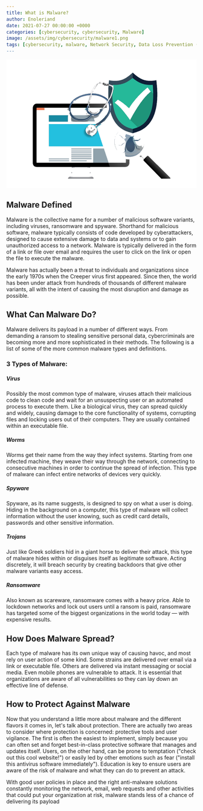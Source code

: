 ```yaml
---
title: What is Malware?
author: Enoleriand
date: 2021-07-27 00:00:00 +0000
categories: [cybersecurity, cybersecurity, Malware]
image: /assets/img/cybersecurity/malware1.png
tags: [cybersecurity, malware, Network Security, Data Loss Prevention (DLP), Cloud Security , trusion Detection Systems (IDS) or Intrusion Prevention Systems (IPS), Identity and Access Management (IAM) use, Antivirus/anti-malware, Ransomware, Phishing Attacks, Social engineering, Advanced Persistent Threat, network security, Firewalls,  Forcepoint's Secure Enterprise SD-WAN, Administrative, Physical, Technical]
---
```


![Desktop View](/assets/img/cybersecurity/malware1.png)

## Malware Defined
Malware is the collective name for a number of malicious software variants, including viruses, ransomware and spyware. Shorthand for malicious software, malware typically consists of code developed by cyberattackers, designed to cause extensive damage to data and systems or to gain unauthorized access to a network. Malware is typically delivered in the form of a link or file over email and requires the user to click on the link or open the file to execute the malware.

Malware has actually been a threat to individuals and organizations since the early 1970s when the Creeper virus first appeared. Since then, the world has been under attack from hundreds of thousands of different malware variants, all with the intent of causing the most disruption and damage as possible.

## What Can Malware Do?
Malware delivers its payload in a number of different ways. From demanding a ransom to stealing sensitive personal data, cybercriminals are becoming more and more sophisticated in their methods. The following is a list of some of the more common malware types and definitions.

### 3 Types of Malware:

##### Virus

Possibly the most common type of malware, viruses attach their malicious code to clean code and wait for an unsuspecting user or an automated process to execute them. Like a biological virus, they can spread quickly and widely, causing damage to the core functionality of systems, corrupting files and locking users out of their computers. They are usually contained within an executable file.

##### Worms

Worms get their name from the way they infect systems. Starting from one infected machine, they weave their way through the network, connecting to consecutive machines in order to continue the spread of infection. This type of malware can infect entire networks of devices very quickly.

##### Spyware

Spyware, as its name suggests, is designed to spy on what a user is doing. Hiding in the background on a computer, this type of malware will collect information without the user knowing, such as credit card details, passwords and other sensitive information.

##### Trojans

Just like Greek soldiers hid in a giant horse to deliver their attack, this type of malware hides within or disguises itself as legitimate software. Acting discretely, it will breach security by creating backdoors that give other malware variants easy access.

##### Ransomware

Also known as scareware, ransomware comes with a heavy price. Able to lockdown networks and lock out users until a ransom is paid, ransomware has targeted some of the biggest organizations in the world today — with expensive results.

## How Does Malware Spread?
Each type of malware has its own unique way of causing havoc, and most rely on user action of some kind. Some strains are delivered over email via a link or executable file. Others are delivered via instant messaging or social media. Even mobile phones are vulnerable to attack. It is essential that organizations are aware of all vulnerabilities so they can lay down an effective line of defense.

## How to Protect Against Malware
Now that you understand a little more about malware and the different flavors it comes in, let's talk about protection. There are actually two areas to consider where protection is concerned: protective tools and user vigilance. The first is often the easiest to implement, simply because you can often set and forget best-in-class protective software that manages and updates itself. Users, on the other hand, can be prone to temptation ("check out this cool website!") or easily led by other emotions such as fear ("install this antivirus software immediately"). Education is key to ensure users are aware of the risk of malware and what they can do to prevent an attack.

With good user policies in place and the right anti-malware solutions constantly monitoring the network, email, web requests and other activities that could put your organization at risk, malware stands less of a chance of delivering its payload
